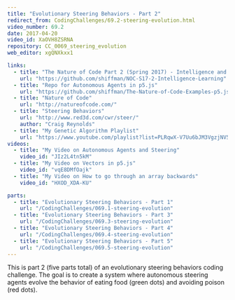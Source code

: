 ```yaml
---
title: "Evolutionary Steering Behaviors - Part 2"
redirect_from: CodingChallenges/69.2-steering-evolution.html
video_number: 69.2
date: 2017-04-20
video_id: XaOVH8ZSRNA
repository: CC_0069_steering_evolution
web_editor: xgQNXkxx1

links:
  - title: "The Nature of Code Part 2 (Spring 2017) - Intelligence and Learning"
    url: "https://github.com/shiffman/NOC-S17-2-Intelligence-Learning"
  - title: "Repo for Autonomous Agents in p5.js"
    url: "https://github.com/shiffman/The-Nature-of-Code-Examples-p5.js/tree/master/chp06_agents"
  - title: "Nature of Code"
    url: "http://natureofcode.com/"
  - title: "Steering Behaviors"
    url: "http://www.red3d.com/cwr/steer/"
    author: "Craig Reynolds"
  - title: "My Genetic Algorithm Playlist"
    url: "https://www.youtube.com/playlist?list=PLRqwX-V7Uu6bJM3VgzjNV5YxVxUwzALHV"
videos:
  - title: "My Video on Autonomous Agents and Steering"
    video_id: "JIz2L4tn5kM"
  - title: "My Video on Vectors in p5.js"
    video_id: "vqE8DMfOajk"
  - title: "My Video on How to go through an array backwards"
    video_id: "HXOD_XDA-KU"

parts:
  - title: "Evolutionary Steering Behaviors - Part 1"
    url: "/CodingChallenges/069.1-steering-evolution"
  - title: "Evolutionary Steering Behaviors - Part 3"
    url: "/CodingChallenges/069.3-steering-evolution"
  - title: "Evolutionary Steering Behaviors - Part 4"
    url: "/CodingChallenges/069.4-steering-evolution"
  - title: "Evolutionary Steering Behaviors - Part 5"
    url: "/CodingChallenges/069.5-steering-evolution"
---
```


This is part 2 (five parts total) of an evolutionary steering behaviors coding challenge. The goal is to create a system where autonomous steering agents evolve the behavior of eating food (green dots) and avoiding poison (red dots).
